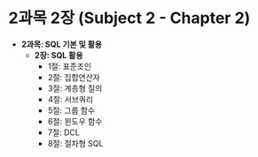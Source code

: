 
# 2과목 2장 (Subject 2 - Chapter 2)

* **2과목: SQL 기본 및 활용**
  * **2장: SQL 활용**
    * 1절: 표준조인
    * 2절: 집합연산자
    * 3절: 계층형 질의
    * 4절: 서브쿼리
    * 5절: 그룹 함수
    * 6절: 윈도우 함수
    * 7절: DCL
    * 8절: 절차형 SQL


